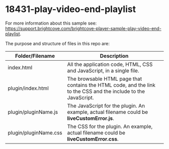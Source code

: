 # 18431-play-video-end-playlist
For more information about this sample see: https://support.brightcove.com/brightcove-player-sample-play-video-end-playlist.

<p>The purpose and structure of files in this repo are:</p>

<table class="bcls-table">
  <thead class="bcls-table__head">
    <tr>
      <th>Folder/Filename</th>
      <th>Description</th>
    </tr>
  </thead>
  <tbody class="bcls-table__body">
    <tr>
      <td>index.html</td>
      <td>All the application code, HTML, CSS and JavaScript, in a single file.</td>
    </tr>
    <tr>
      <td>plugin/index.html</td>
      <td>The browsable HTML page that contains the HTML code, and the link to the CSS and the include to the JavaScript.</td>
    </tr>
    <tr>
      <td>plugin/pluginName.js</td>
      <td>The JavaScript for the plugin. An example, actual filename could be <strong>liveCustomError.js</strong>.</td>
    </tr>
    <tr>
      <td>plugin/pluginName.css</td>
      <td>The CSS for the plugin. An example, actual filename could be <strong>liveCustomError.css</strong>.</td>
    </tr>
  </tbody>
</table>
